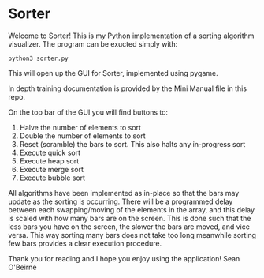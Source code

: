 # Sorter
Welcome to Sorter! This is my Python implementation of a sorting algorithm
visualizer. The program can be exucted simply with:

`python3 sorter.py`

This will open up the GUI for Sorter, implemented using pygame. 

In depth training documentation is provided by the Mini Manual file in this repo.

On the top bar of the GUI you will find buttons to:
1. Halve the number of elements to sort 
2. Double the number of elements to sort 
3. Reset (scramble) the bars to sort. This also halts any in-progress sort
4. Execute quick sort
5. Execute heap sort
6. Execute merge sort
7. Execute bubble sort

All algorithms have been implemented as in-place so that the bars may update as
the sorting is occurring. There will be a programmed delay between each
swapping/moving of the elements in the array, and this delay is scaled with how
many bars are on the screen. This is done such that the less bars you have on
the screen, the slower the bars are moved, and vice versa. This way sorting
many bars does not take too long meanwhile sorting few bars provides a clear
execution procedure.

Thank you for reading and I hope you enjoy using the application!
Sean O'Beirne
